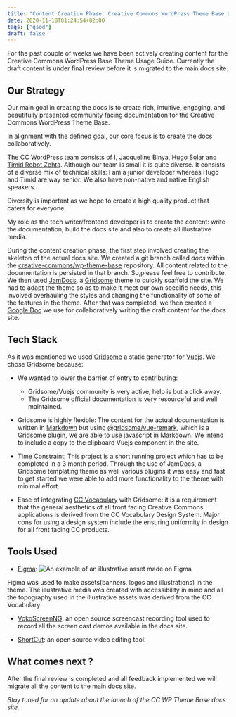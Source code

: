 ```yaml
---
title: "Content Creation Phase: Creative Commons WordPress Theme Base Usage Guide"
date: 2020-11-18T01:24:54+02:00
tags: ["gsod"]
draft: false
---
```


For the past couple of weeks we have been actively creating content for the Creative Commons WordPress Base Theme Usage Guide. Currently the draft content is under final review before it is migrated to the main docs site.

## Our Strategy
Our main goal in creating the docs is to create rich, intuitive, engaging, and beautifully presented community facing documentation for the Creative Commons WordPress Theme Base. 

In alignment with the defined goal, our core focus is to create the docs collaboratively.

The CC WordPress team consists of I, Jacqueline Binya, [Hugo Solar](https://github.com/hugosolar) and [Timid Robot Zehta](). Although our team is small it is quite diverse. It consists of a diverse mix of technical skills: I am a junior developer whereas Hugo and Timid are way senior. We also have non-native and native English speakers.

Diversity is important as we hope to create a high quality product that caters for everyone.

My role as the tech writer/frontend developer is to create the content: write the documentation, build the docs site and also to create all illustrative media.

During the content creation phase, the first step involved creating the skeleton of the actual docs site. We created a git branch called _docs_ within the [creative-commons/wp-theme-base](https://github.com/creativecommons/wp-theme-base) repository. All content related to the documentation is persisted in that branch. So,please feel free to contribute. We then used [JamDocs](https://gridsome.org/starters/jamdocs/), a [Gridsome](https://gridsome.org/) theme to quickly scaffold the site. We had to adapt the theme so as to make it meet our own specific needs, this involved overhauling the styles and changing the functionality of some of the features in the theme. After that was completed, we then created a [Google Doc](https://docs.google.com/document/d/1yfAQGG70T8BUhZYWglAlQ_lTo4_tYpyjhPN5FsZnSvI/edit?usp=sharing) we use for collaboratively writing the draft content for the docs site.

## Tech Stack
As it was mentioned we used [Gridsome](https://gridsome.org/) a static generator for [Vuejs](https://vuejs.org/). We chose Gridsome because:

- We wanted to lower the barrier of entry to contributing:
    - Gridsome/Vuejs community is very active, help is but a click away.
    - The Gridsome official documentation is very resourceful and well maintained.

- Gridsome is highly flexible: The content for the actual documentation is written in [Markdown](https://www.markdownguide.org/getting-started/) but using [@gridsome/vue-remark](https://gridsome.org/plugins/@gridsome/vue-remark), which is a Gridsome plugin, we are able to use javascript in Markdown. We intend to include a copy to the clipboard Vuejs component in the site.

- Time Constraint: This project is a short running project which has to be completed in a 3 month period. Through the use of JamDocs, a Gridsome templating theme as well various plugins it was easy and fast to get started we were able to add more functionality to the theme with minimal effort.

- Ease of integrating [CC Vocabulary](https://cc-vocabulary.netlify.app/) with Gridsome: it is a requirement that the general aesthetics of all front facing Creative Commons applications is derived from the CC Vocabulary Design System. Major cons for using a design system include the ensuring uniformity in design for all front facing CC products.

## Tools Used
- [Figma](https://www.figma.com/):
![An example of an illustrative asset made on Figma](https://res.cloudinary.com/di70zcupa/image/upload/v1605656295/has-widgets_y3at9g.png)

Figma was used to make assets(banners, logos and illustrations) in the theme. The illustrative media was created with accessibility in mind and all the topography used in the illustrative assets was derived from the CC Vocabulary.

- [VokoScreenNG](https://linuxecke.volkoh.de/vokoscreen/vokoscreen.html): an open source screencast recording tool used to record all the screen cast demos available in the docs site.

- [ShortCut](https://shotcut.org/): an open source video editing tool.

## What comes next ?

After the final review is completed and all feedback implemented we will migrate all the content to the main docs site. 

_Stay tuned for an update about the launch of the CC WP Theme Base docs site._

